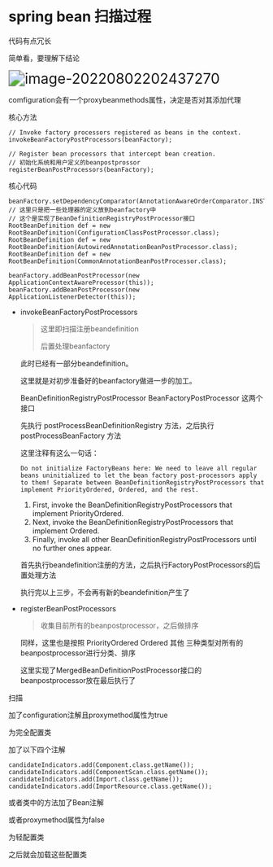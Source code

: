 # spring bean 扫描过程

代码有点冗长

简单看，要理解下结论

<img src="E:\Document\work\笔记\image-20220802202437270.png" alt="image-20220802202437270" style="zoom:200%;" />

comfiguration会有一个proxybeanmethods属性，决定是否对其添加代理





核心方法

```
// Invoke factory processors registered as beans in the context.
invokeBeanFactoryPostProcessors(beanFactory);

// Register bean processors that intercept bean creation.
// 初始化系统和用户定义的beanpostprossor
registerBeanPostProcessors(beanFactory);
```

核心代码

```
beanFactory.setDependencyComparator(AnnotationAwareOrderComparator.INSTANCE);
// 这里只是把一些处理器的定义放到beanfactory中
// 这个是实现了BeanDefinitionRegistryPostProcessor接口
RootBeanDefinition def = new RootBeanDefinition(ConfigurationClassPostProcessor.class);
RootBeanDefinition def = new RootBeanDefinition(AutowiredAnnotationBeanPostProcessor.class);
RootBeanDefinition def = new RootBeanDefinition(CommonAnnotationBeanPostProcessor.class);

beanFactory.addBeanPostProcessor(new ApplicationContextAwareProcessor(this));
beanFactory.addBeanPostProcessor(new ApplicationListenerDetector(this));
```

- invokeBeanFactoryPostProcessors

  > 这里即扫描注册beandefinition
  >
  > 后置处理beanfactory

  此时已经有一部分beandefinition。

  这里就是对初步准备好的beanfactory做进一步的加工。

  BeanDefinitionRegistryPostProcessor BeanFactoryPostProcessor 这两个接口

  先执行 postProcessBeanDefinitionRegistry 方法，之后执行 postProcessBeanFactory 方法

  这里注释有这么一句话：

  ```
  Do not initialize FactoryBeans here: We need to leave all regular beans uninitialized to let the bean factory post-processors apply to them! Separate between BeanDefinitionRegistryPostProcessors that implement PriorityOrdered, Ordered, and the rest.
  ```

  1. First, invoke the BeanDefinitionRegistryPostProcessors that implement PriorityOrdered.
  2. Next, invoke the BeanDefinitionRegistryPostProcessors that implement Ordered.
  3. Finally, invoke all other BeanDefinitionRegistryPostProcessors until no further ones appear.

  首先执行beandefinition注册的方法，之后执行FactoryPostProcessors的后置处理方法

  执行完以上三步，不会再有新的beandefinition产生了

- registerBeanPostProcessors

  > 收集目前所有的beanpostprocessor，之后做排序

  同样，这里也是按照 PriorityOrdered Ordered 其他 三种类型对所有的beanpostprocessor进行分类、排序

  这里实现了MergedBeanDefinitionPostProcessor接口的beanpostprocessor放在最后执行了

 

扫描

加了configuration注解且proxymethod属性为true

为完全配置类

加了以下四个注解

```
candidateIndicators.add(Component.class.getName());
candidateIndicators.add(ComponentScan.class.getName());
candidateIndicators.add(Import.class.getName());
candidateIndicators.add(ImportResource.class.getName());
```

或者类中的方法加了Bean注解

或者proxymethod属性为false

为轻配置类

之后就会加载这些配置类

 

 


